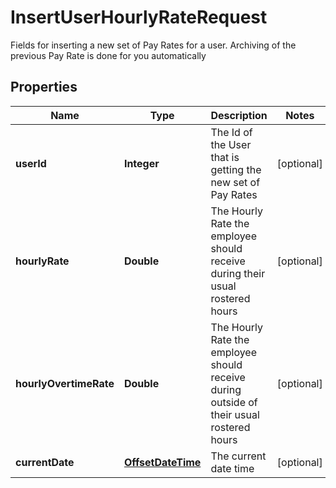 

# InsertUserHourlyRateRequest

Fields for inserting a new set of Pay Rates for a user.  Archiving of the previous Pay Rate is done for you automatically
## Properties

Name | Type | Description | Notes
------------ | ------------- | ------------- | -------------
**userId** | **Integer** | The Id of the User that is getting the new set of Pay Rates |  [optional]
**hourlyRate** | **Double** | The Hourly Rate the employee should receive during their usual rostered hours |  [optional]
**hourlyOvertimeRate** | **Double** | The Hourly Rate the employee should receive during outside of their usual rostered hours |  [optional]
**currentDate** | [**OffsetDateTime**](OffsetDateTime.md) | The current date time |  [optional]



